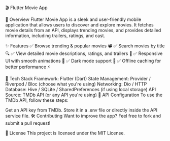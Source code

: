 🎬 Flutter Movie App

📌 Overview
Flutter Movie App is a sleek and user-friendly mobile application that allows users to discover and explore movies. It fetches movie details from an API, displays trending movies, and provides detailed information, including trailers, ratings, and cast.

✨ Features
✅ Browse trending & popular movies 📽️
✅ Search movies by title 🔍
✅ View detailed movie descriptions, ratings, and trailers 🎥
✅ Responsive UI with smooth animations 🌟
✅ Dark mode support 🌙
✅ Offline caching for better performance ⚡

🚀 Tech Stack
Framework: Flutter (Dart)
State Management: Provider / Riverpod / Bloc (choose what you're using)
Networking: Dio / HTTP
Database: Hive / SQLite / SharedPreferences (if using local storage)
API Source: TMDb API (or any API you're using)
🔗 API Configuration
To use the TMDb API, follow these steps:

Get an API key from TMDb.
Store it in a .env file or directly inside the API service file.
🛠️ Contributing
Want to improve the app? Feel free to fork and submit a pull request!

📜 License
This project is licensed under the MIT License.
